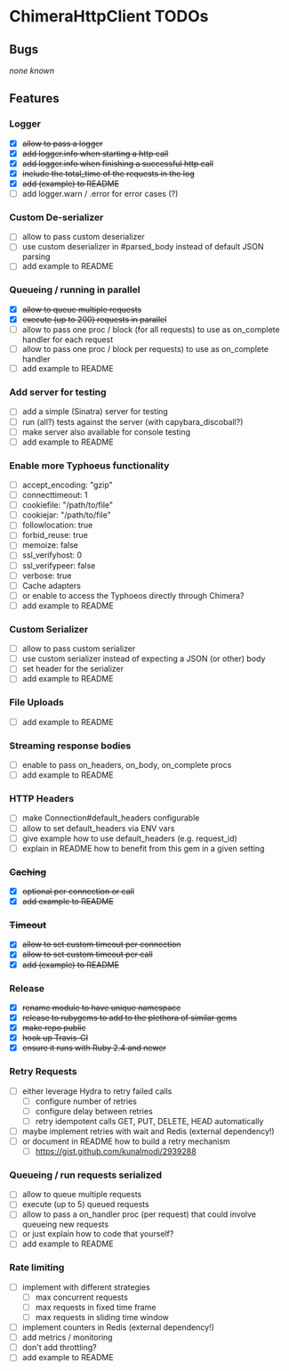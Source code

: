 # ChimeraHttpClient TODOs

## Bugs

_none known_

## Features

### Logger

* [x] ~~allow to pass a logger~~
* [x] ~~add logger.info when starting a http call~~
* [x] ~~add logger.info when finishing a successful http call~~
* [x] ~~include the total_time of the requests in the log~~
* [x] ~~add (example) to README~~
* [ ] add logger.warn / .error for error cases (?)

### Custom De-serializer

* [ ] allow to pass custom deserializer
* [ ] use custom deserializer in #parsed_body instead of default JSON parsing
* [ ] add example to README

### Queueing / running in parallel

* [x] ~~allow to queue multiple requests~~
* [x] ~~execute (up to 200) requests in parallel~~
* [ ] allow to pass one proc / block (for all requests) to use as on_complete handler for each request
* [ ] allow to pass one proc / block per requests) to use as on_complete handler
* [ ] add example to README

### Add server for testing

* [ ] add a simple (Sinatra) server for testing
* [ ] run (all?) tests against the server (with capybara_discoball?)
* [ ] make server also available for console testing
* [ ] add example to README

### Enable more Typhoeus functionality

* [ ] accept_encoding: "gzip"
* [ ] connecttimeout: 1
* [ ] cookiefile: "/path/to/file"
* [ ] cookiejar: "/path/to/file"
* [ ] followlocation: true
* [ ] forbid_reuse: true
* [ ] memoize: false
* [ ] ssl_verifyhost: 0
* [ ] ssl_verifypeer: false
* [ ] verbose: true
* [ ] Cache adapters
* [ ] or enable to access the Typhoeos directly through Chimera?
* [ ] add example to README

### Custom Serializer

* [ ] allow to pass custom serializer
* [ ] use custom serializer instead of expecting a JSON (or other) body
* [ ] set header for the serializer
* [ ] add example to README

### File Uploads

* [ ] add example to README

### Streaming response bodies

* [ ] enable to pass on_headers, on_body, on_complete procs
* [ ] add example to README

### HTTP Headers

* [ ] make Connection#default_headers configurable
* [ ] allow to set default_headers via ENV vars
* [ ] give example how to use default_headers (e.g. request_id)
* [ ] explain in README how to benefit from this gem in a given setting

### ~~Caching~~

* [x] ~~optional per connection or call~~
* [x] ~~add example to README~~

### ~~Timeout~~

* [x] ~~allow to set custom timeout per connection~~
* [x] ~~allow to set custom timeout per call~~
* [x] ~~add (example) to README~~

### Release

* [x] ~~rename module to have unique namespace~~
* [x] ~~release to rubygems to add to the plethora of similar gems~~
* [x] ~~make repo public~~
* [x] ~~hook up Travis-CI~~
* [x] ~~ensure it runs with Ruby 2.4 and newer~~

### Retry Requests

* [ ] either leverage Hydra to retry failed calls
  * [ ] configure number of retries
  * [ ] configure delay between retries
  * [ ] retry idempotent calls GET, PUT, DELETE, HEAD automatically
* [ ] maybe implement retries with wait and Redis (external dependency!)
* [ ] or document in README how to build a retry mechanism
  * [ ] https://gist.github.com/kunalmodi/2939288

### Queueing / run requests serialized

* [ ] allow to queue multiple requests
* [ ] execute (up to 5) queued requests
* [ ] allow to pass a on_handler proc (per request) that could involve queueing new requests
* [ ] or just explain how to code that yourself?
* [ ] add example to README

### Rate limiting

* [ ] implement with different strategies
  * [ ] max concurrent requests
  * [ ] max requests in fixed time frame
  * [ ] max requests in sliding time window
* [ ] implement counters in Redis (external dependency!)
* [ ] add metrics / monitoring
* [ ] don't add throttling?
* [ ] add example to README
